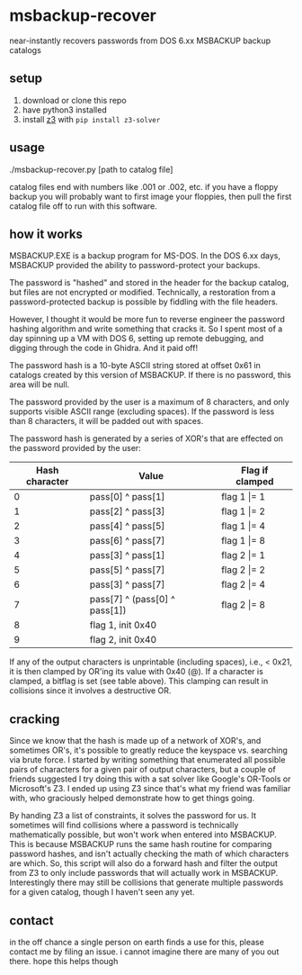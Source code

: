 # msbackup-recover
near-instantly recovers passwords from DOS 6.xx MSBACKUP backup catalogs

## setup
1. download or clone this repo
2. have python3 installed
3. install [z3](https://github.com/Z3Prover/z3) with `pip install z3-solver`

## usage
./msbackup-recover.py [path to catalog file]

catalog files end with numbers like .001 or .002, etc. if you have a floppy backup you will probably want to first image your floppies, then pull the first catalog file off to run with this software.

## how it works
MSBACKUP.EXE is a backup program for MS-DOS. In the DOS 6.xx days, MSBACKUP provided the ability to password-protect your backups.

The password is "hashed" and stored in the header for the backup catalog, but files are not encrypted or modified. Technically, a restoration from a password-protected backup is possible by fiddling with the file headers.

However, I thought it would be more fun to reverse engineer the password hashing algorithm and write something that cracks it. So I spent most of a day spinning up a VM with DOS 6, setting up remote debugging, and digging through the code in Ghidra. And it paid off!

The password hash is a 10-byte ASCII string stored at offset 0x61 in catalogs created by this version of MSBACKUP. If there is no password, this area will be null.

The password provided by the user is a maximum of 8 characters, and only supports visible ASCII range (excluding spaces). If the password is less than 8 characters, it will be padded out with spaces.

The password hash is generated by a series of XOR's that are effected on the password provided by the user:

| Hash character   | Value                         | Flag if clamped |
| ---------------- | ------------------------------| ----------------|
| 0                | pass[0] ^ pass[1]             | flag 1 &#124;= 1 |
| 1                | pass[2] ^ pass[3]             | flag 1 &#124;= 2 |
| 2                | pass[4] ^ pass[5]             | flag 1 &#124;= 4 |
| 3                | pass[6] ^ pass[7]             | flag 1 &#124;= 8 |
| 4                | pass[3] ^ pass[1]             | flag 2 &#124;= 1 |
| 5                | pass[5] ^ pass[7]             | flag 2 &#124;= 2 |
| 6                | pass[3] ^ pass[7]             | flag 2 &#124;= 4 |
| 7                | pass[7] ^ (pass[0] ^ pass[1]) | flag 2 &#124;= 8 |
| 8                | flag 1, init 0x40             |                  |
| 9                | flag 2, init 0x40             |                  |

If any of the output characters is unprintable (including spaces), i.e., < 0x21, it is then clamped by OR'ing its value with 0x40 (@). If a character is clamped, a bitflag is set (see table above). This clamping can result in collisions since it involves a destructive OR.

## cracking

Since we know that the hash is made up of a network of XOR's, and sometimes OR's, it's possible to greatly reduce the keyspace vs. searching via brute force. I started by writing something that enumerated all possible pairs of characters for a given pair of output characters, but a couple of friends suggested I try doing this with a sat solver like Google's OR-Tools or Microsoft's Z3. I ended up using Z3 since that's what my friend was familiar with, who graciously helped demonstrate how to get things going.

By handing Z3 a list of constraints, it solves the password for us. It sometimes will find collisions where a password is technically mathematically possible, but won't work when entered into MSBACKUP. This is because MSBACKUP runs the same hash routine for comparing password hashes, and isn't actually checking the math of which characters are which. So, this script will also do a forward hash and filter the output from Z3 to only include passwords that will actually work in MSBACKUP. Interestingly there may still be collisions that generate multiple passwords for a given catalog, though I haven't seen any yet.

## contact

in the off chance a single person on earth finds a use for this, please contact me by filing an issue. i cannot imagine there are many of you out there. hope this helps though
